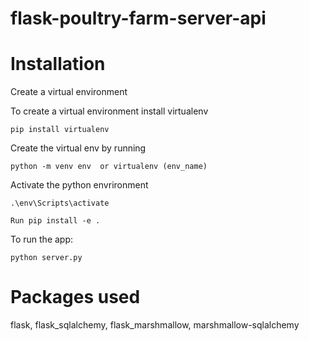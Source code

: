 
# flask-poultry-farm-server-api

# Installation 
Create a virtual environment

To create a virtual environment install virtualenv 
```
pip install virtualenv
```

Create the virtual env by running 
```
python -m venv env  or virtualenv (env_name)
```

Activate the python envrironment
```
.\env\Scripts\activate
```
```
Run pip install -e .
```
To run the app:
```
python server.py
```

# Packages used
flask,
flask_sqlalchemy,
flask_marshmallow,
marshmallow-sqlalchemy
